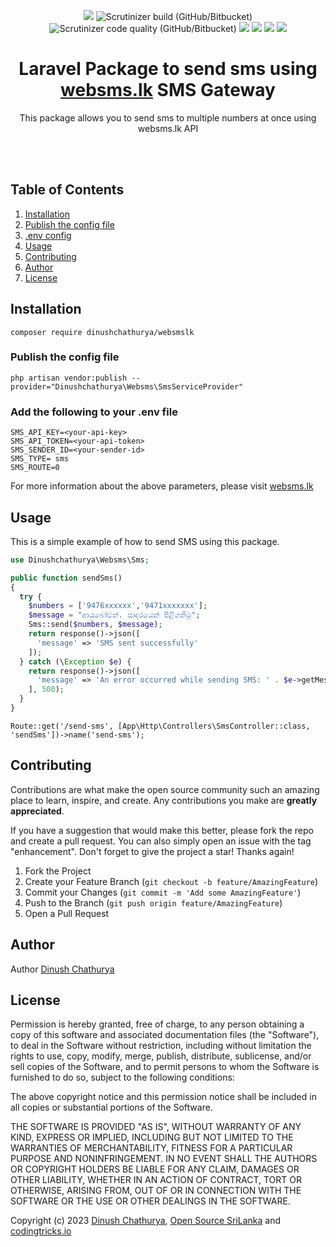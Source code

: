 <p align="center">
    <img src="https://img.shields.io/badge/version-1.0.0-blue">
    <img alt="Scrutinizer build (GitHub/Bitbucket)" src="https://img.shields.io/scrutinizer/build/g/dinushchathurya/websmslk/main">
    <img alt="Scrutinizer code quality (GitHub/Bitbucket)" src="https://scrutinizer-ci.com/g/dinushchathurya/websmslk/badges/quality-score.png?b=main">
    <img src="https://img.shields.io/badge/dependencies-up%20to%20date-orange">
    <img src="https://img.shields.io/badge/coverage-100%25-yellowgreen">
    <img src="https://img.shields.io/badge/rating-★★★★★-brightgreen">
    <img src="https://img.shields.io/badge/uptime-100%25-brightgreen">
</p>

<div>
  <h1 align="center">Laravel Package to send sms using <a href="https://websms.lk/">websms.lk</a> SMS Gateway </h1>
    <p align="center">
      This package allows you to send sms to multiple numbers at once using websms.lk  API
    </p>
    <br><br>
</div>

## Table of Contents
<ol>
    <li><a href="#installation">Installation</a></li>
    <li><a href="#config">Publish the config file</a></li>
    <li><a href="#env">.env config</a></li>
    <li><a href="#usage">Usage</a></li>
    <li><a href="#contributing">Contributing</a></li>
    <li><a href="#author">Author</a></li>
    <li><a href="#license">License</a></li>
</ol>

## Installation

```
composer require dinushchathurya/websmslk
```

### Publish the config file

```
php artisan vendor:publish --provider="Dinushchathurya\Websms\SmsServiceProvider"
```

### Add the following to your .env file

```env
SMS_API_KEY=<your-api-key>
SMS_API_TOKEN=<your-api-token>
SMS_SENDER_ID=<your-sender-id>
SMS_TYPE= sms
SMS_ROUTE=0
```

For more information about the above parameters, please visit [websms.lk](https://websms.lk/)

## Usage

This is a simple example of how to send SMS using this package.

```php
use Dinushchathurya\Websms\Sms;

public function sendSms()
{
  try {
    $numbers = ['9476xxxxxx','9471xxxxxxx'];
    $message = "ආයුබෝවන්. සාදරයෙන් පිළිගනිමු";
    Sms::send($numbers, $message);                     
    return response()->json([
      'message' => 'SMS sent successfully'
    ]);  
  } catch (\Exception $e) {
    return response()->json([
      'message' => 'An error occurred while sending SMS: ' . $e->getMessage()
    ], 500);
  }
}
```

```
Route::get('/send-sms', [App\Http\Controllers\SmsController::class, 'sendSms'])->name('send-sms');
```

## Contributing

Contributions are what make the open source community such an amazing place to learn, inspire, and create. Any contributions you make are **greatly appreciated**.

If you have a suggestion that would make this better, please fork the repo and create a pull request. You can also simply open an issue with the tag "enhancement".
Don't forget to give the project a star! Thanks again!

1. Fork the Project
2. Create your Feature Branch (`git checkout -b feature/AmazingFeature`)
3. Commit your Changes (`git commit -m 'Add some AmazingFeature'`)
4. Push to the Branch (`git push origin feature/AmazingFeature`)
5. Open a Pull Request

## Author 

Author [Dinush Chathurya](https://dinushchathurya.github.io/)

## License

Permission is hereby granted, free of charge, to any person obtaining
a copy of this software and associated documentation files (the
"Software"), to deal in the Software without restriction, including
without limitation the rights to use, copy, modify, merge, publish,
distribute, sublicense, and/or sell copies of the Software, and to
permit persons to whom the Software is furnished to do so, subject to
the following conditions:

The above copyright notice and this permission notice shall be
included in all copies or substantial portions of the Software.

THE SOFTWARE IS PROVIDED "AS IS", WITHOUT WARRANTY OF ANY KIND,
EXPRESS OR IMPLIED, INCLUDING BUT NOT LIMITED TO THE WARRANTIES OF
MERCHANTABILITY, FITNESS FOR A PARTICULAR PURPOSE AND
NONINFRINGEMENT. IN NO EVENT SHALL THE AUTHORS OR COPYRIGHT HOLDERS BE
LIABLE FOR ANY CLAIM, DAMAGES OR OTHER LIABILITY, WHETHER IN AN ACTION
OF CONTRACT, TORT OR OTHERWISE, ARISING FROM, OUT OF OR IN CONNECTION
WITH THE SOFTWARE OR THE USE OR OTHER DEALINGS IN THE SOFTWARE.

Copyright (c) 2023 <a href="https://dinushchathurya.github.io/">Dinush Chathurya</a>, <a href="https://github.com/open-source-srilanka">Open Source SriLanka</a> and <a href="https://codingtricks.io/">codingtricks.io</a>

